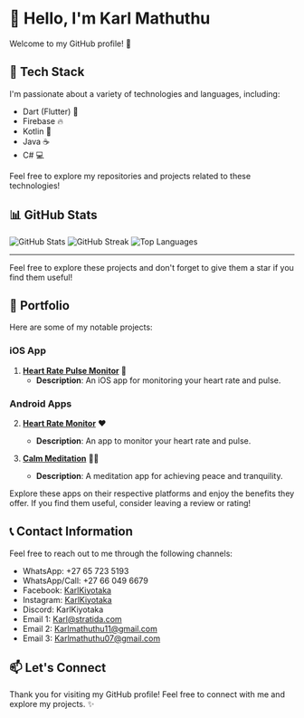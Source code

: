 # 👋 Hello, I'm Karl Mathuthu

Welcome to my GitHub profile! 🚀

## 🔧 Tech Stack

I'm passionate about a variety of technologies and languages, including:

- Dart (Flutter) :iphone:
- Firebase :fire:
- Kotlin :rocket:
- Java ☕
- C# :computer:

Feel free to explore my repositories and projects related to these technologies!

## 📊 GitHub Stats
![GitHub Stats](https://github-readme-stats.vercel.app/api?username=Karlmathuthu&theme=dark&hide_border=false&include_all_commits=false&count_private=false)
![GitHub Streak](https://github-readme-streak-stats.herokuapp.com/?user=Karlmathuthu&theme=dark&hide_border=false)
![Top Languages](https://github-readme-stats.vercel.app/api/top-langs/?username=Karlmathuthu&theme=dark&hide_border=false&include_all_commits=false&count_private=false&layout=compact)

---

Feel free to explore these projects and don't forget to give them a star if you find them useful!

## 🌟 Portfolio

Here are some of my notable projects:

### iOS App

1. [**Heart Rate Pulse Monitor**](https://apps.apple.com/za/app/heart-rate-pulse-monitor/id6468120647) 📱
   - **Description**: An iOS app for monitoring your heart rate and pulse.

### Android Apps

2. [**Heart Rate Monitor**](https://play.google.com/store/apps/details?id=com.karl.heart_rate) ❤️
   - **Description**: An app to monitor your heart rate and pulse.

3. [**Calm Meditation**](https://play.google.com/store/apps/details?id=com.karlmathuthu.calm_meditation) 🧘‍♂️
   - **Description**: A meditation app for achieving peace and tranquility.

Explore these apps on their respective platforms and enjoy the benefits they offer. If you find them useful, consider leaving a review or rating!

## 📞 Contact Information

Feel free to reach out to me through the following channels:

- WhatsApp: +27 65 723 5193
- WhatsApp/Call: +27 66 049 6679
- Facebook: [KarlKiyotaka](https://www.facebook.com/KarlKiyotaka)
- Instagram: [KarlKiyotaka](https://www.instagram.com/KarlKiyotaka)
- Discord: KarlKiyotaka
- Email 1: Karl@stratida.com
- Email 2: Karlmathuthu11@gmail.com
- Email 3: Karlmathuthu07@gmail.com

## 📫 Let's Connect

Thank you for visiting my GitHub profile! Feel free to connect with me and explore my projects. ✨
